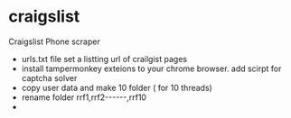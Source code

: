 # craigslist
Craigslist Phone scraper
* urls.txt file set a listting url of crailgist pages
* install tampermonkey exteions to your chrome browser. add scirpt for captcha solver 
* copy user data and make 10 folder ( for 10 threads)
* rename folder rrf1,rrf2------,rrf10
* 

